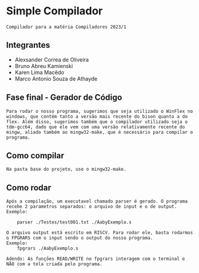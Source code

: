 # Simple Compilador
    Compilador para a matéria Compiladores 2023/1
## Integrantes 
-   Alexsander Correa de Oliveira
-   Bruno Abreu Kamienski 
-   Karen Lima Macêdo
-   Marco Antonio Souza de Athayde

## Fase final - Gerador de Código
    Para rodar o nosso programa, sugerimos que seja utilizado o WinFlex no windows, que contém tanto a versão mais recente do bison quanto a do flex. Além disso, sugerimos também que o compilador utilizado seja o tdm-gcc64, dado que ele vem com uma versão relativamente recente do mingw, aliado também ao mingw32-make, que é necessário para compilar o programa.

## Como compilar
    Na pasta base do projeto, use o mingw32-make.

## Como rodar
    Após a compilação, um executavel chamado parser é gerado. O programa recebe 2 parametros separados: o arquivo de input e o de output.
    Exemplo:
        
        parser ./Testes/test001.txt ./AabyExemplo.s

    O arquivo output está escrito em RISCV. Para rodar ele, basta rodarmos o FPGRARS com o input sendo o output do nosso programa.
    Exemplo:
        fpgrars ./AabyExemplo.s

    Adendo: As funções READ/WRITE no fpgrars interagem com o terminal e NÃO com a tela criada pelo programa.